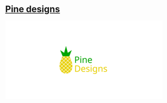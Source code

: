 # [Pine designs]({{site.zazzle.store}})
[![Pine Designs][banner]][store]

[banner]: /public/img/banner.svg
[store]: https://www.zazzle.com/pinedesigns?rf=238712509161080982&tc=github/pinedesigns'